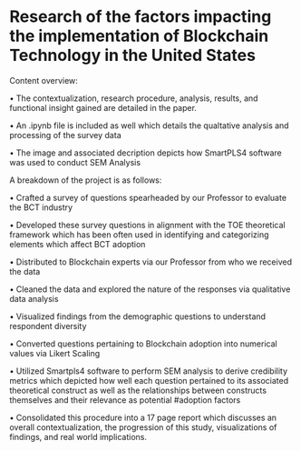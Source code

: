 # Research of the factors impacting the implementation of Blockchain Technology in the United States

Content overview:

  • The contextualization, research procedure, analysis, results, and functional insight gained are detailed in the paper. 

  • An .ipynb file is included as well which details the qualtative analysis and processing of the survey data

  • The image and associated decription depicts how SmartPLS4 software was used to conduct SEM Analysis

A breakdown of the project is as follows:

  • Crafted a survey of questions spearheaded by our Professor to evaluate the BCT industry 
  
  • Developed these survey questions in alignment with the TOE theoretical framework which has been often used in identifying and categorizing elements which affect BCT adoption
  
  • Distributed to Blockchain experts via our Professor from who we received the data
  
  • Cleaned the data and explored the nature of the responses via qualitative data analysis
  
  • Visualized findings from the demographic questions to understand respondent diversity 
  
  • Converted questions pertaining to Blockchain adoption into numerical values via Likert Scaling
  
  • Utilized Smartpls4 software to perform SEM analysis to derive credibility metrics which depicted how well each question pertained to its associated theoretical construct as well as the     relationships between constructs themselves and their relevance as potential #adoption factors
  
  • Consolidated this procedure into a 17 page report which discusses an overall contextualization, the progression of this study, visualizations of findings, and real world implications. 
